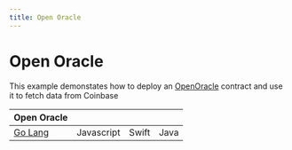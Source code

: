 ```yaml
---
title: Open Oracle
---
```


# Open Oracle

This example demonstates how to deploy an [OpenOracle](https://github.com/compound-finance/open-oracle) contract and use it to fetch data from Coinbase

| Open Oracle                                                                                 |            |       |      |
| ------------------------------------------------------------------------------------------- | :--------: | ----: | ---: |
| [Go Lang](https://github.com/iotexproject/iotex-antenna-go/tree/master/examples/openoracle) | Javascript | Swift | Java |
